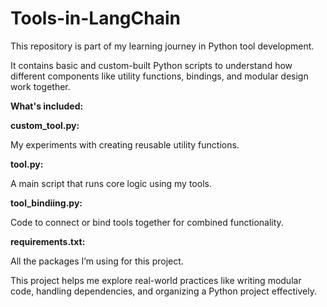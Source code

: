 # Tools-in-LangChain

This repository is part of my learning journey in Python tool development. 

It contains basic and custom-built Python scripts to understand how different components like utility functions, bindings, and modular design work together.

**What's included:**

**custom_tool.py:** 

My experiments with creating reusable utility functions.

**tool.py:**

A main script that runs core logic using my tools.

**tool_bindiing.py:** 

Code to connect or bind tools together for combined functionality.

**requirements.txt:** 

All the packages I’m using for this project.

This project helps me explore real-world practices like writing modular code, handling dependencies, and organizing a Python project effectively.

